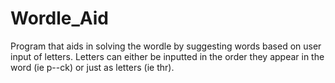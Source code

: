 # Wordle_Aid
Program that aids in solving the wordle by suggesting words based on user input of letters. Letters can either be inputted in the order they appear in the word (ie p--ck) or just as letters (ie thr). 

